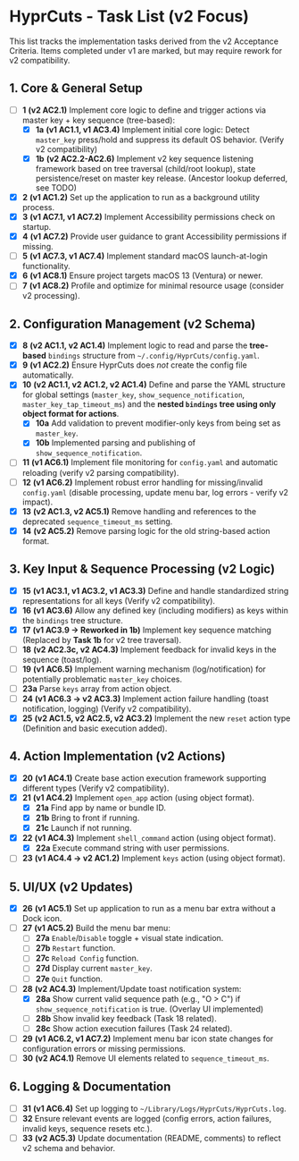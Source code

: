 # HyprCuts - Task List (v2 Focus)

This list tracks the implementation tasks derived from the v2 Acceptance Criteria. Items completed under v1 are marked, but may require rework for v2 compatibility.

## 1. Core & General Setup

- [ ] **1** **(v2 AC2.1)** Implement core logic to define and trigger actions via master key + key sequence (tree-based):
  - [x] **1a** **(v1 AC1.1, v1 AC3.4)** Implement initial core logic: Detect `master_key` press/hold and suppress its default OS behavior. (Verify v2 compatibility)
  - [x] **1b** **(v2 AC2.2-AC2.6)** Implement v2 key sequence listening framework based on tree traversal (child/root lookup), state persistence/reset on master key release. (Ancestor lookup deferred, see TODO)
- [x] **2** **(v1 AC1.2)** Set up the application to run as a background utility process.
- [x] **3** **(v1 AC7.1, v1 AC7.2)** Implement Accessibility permissions check on startup.
- [x] **4** **(v1 AC7.2)** Provide user guidance to grant Accessibility permissions if missing.
- [ ] **5** **(v1 AC7.3, v1 AC7.4)** Implement standard macOS launch-at-login functionality.
- [x] **6** **(v1 AC8.1)** Ensure project targets macOS 13 (Ventura) or newer.
- [ ] **7** **(v1 AC8.2)** Profile and optimize for minimal resource usage (consider v2 processing).

## 2. Configuration Management (v2 Schema)

- [x] **8** **(v2 AC1.1, v2 AC1.4)** Implement logic to read and parse the **tree-based** `bindings` structure from `~/.config/HyprCuts/config.yaml`.
- [x] **9** **(v1 AC2.2)** Ensure HyprCuts does _not_ create the config file automatically.
- [x] **10** **(v2 AC1.1, v2 AC1.2, v2 AC1.4)** Define and parse the YAML structure for global settings (`master_key`, `show_sequence_notification`, `master_key_tap_timeout_ms`) and the **nested `bindings` tree using only object format for actions**.
  - [x] **10a** Add validation to prevent modifier-only keys from being set as `master_key`.
  - [x] **10b** Implemented parsing and publishing of `show_sequence_notification`.
- [ ] **11** **(v1 AC6.1)** Implement file monitoring for `config.yaml` and automatic reloading (verify v2 parsing compatibility).
- [ ] **12** **(v1 AC6.2)** Implement robust error handling for missing/invalid `config.yaml` (disable processing, update menu bar, log errors - verify v2 impact).
- [x] **13** **(v2 AC1.3, v2 AC5.1)** Remove handling and references to the deprecated `sequence_timeout_ms` setting.
- [x] **14** **(v2 AC5.2)** Remove parsing logic for the old string-based action format.

## 3. Key Input & Sequence Processing (v2 Logic)

- [x] **15** **(v1 AC3.1, v1 AC3.2, v1 AC3.3)** Define and handle standardized string representations for all keys (Verify v2 compatibility).
- [x] **16** **(v1 AC3.6)** Allow any defined key (including modifiers) as keys within the `bindings` tree structure.
- [x] **17** **(v1 AC3.9 -> Reworked in 1b)** Implement key sequence matching (Replaced by **Task 1b** for v2 tree traversal).
- [ ] **18** **(v2 AC2.3c, v2 AC4.3)** Implement feedback for invalid keys in the sequence (toast/log).
- [ ] **19** **(v1 AC6.5)** Implement warning mechanism (log/notification) for potentially problematic `master_key` choices.
- [ ] **23a** Parse `keys` array from action object.
- [ ] **24** **(v1 AC6.3 -> v2 AC3.3)** Implement action failure handling (toast notification, logging) (Verify v2 compatibility).
- [x] **25** **(v2 AC1.5, v2 AC2.5, v2 AC3.2)** Implement the new `reset` action type (Definition and basic execution added).

## 4. Action Implementation (v2 Actions)

- [x] **20** **(v1 AC4.1)** Create base action execution framework supporting different types (Verify v2 compatibility).
- [x] **21** **(v1 AC4.2)** Implement `open_app` action (using object format).
  - [x] **21a** Find app by name or bundle ID.
  - [x] **21b** Bring to front if running.
  - [x] **21c** Launch if not running.
- [x] **22** **(v1 AC4.3)** Implement `shell_command` action (using object format).
  - [x] **22a** Execute command string with user permissions.
- [ ] **23** **(v1 AC4.4 -> v2 AC1.2)** Implement `keys` action (using object format).

## 5. UI/UX (v2 Updates)

- [x] **26** **(v1 AC5.1)** Set up application to run as a menu bar extra without a Dock icon.
- [ ] **27** **(v1 AC5.2)** Build the menu bar menu:
  - [ ] **27a** `Enable`/`Disable` toggle + visual state indication.
  - [ ] **27b** `Restart` function.
  - [ ] **27c** `Reload Config` function.
  - [ ] **27d** Display current `master_key`.
  - [ ] **27e** `Quit` function.
- [ ] **28** **(v2 AC4.3)** Implement/Update toast notification system:
  - [x] **28a** Show current valid sequence path (e.g., "O > C") if `show_sequence_notification` is true. (Overlay UI implemented)
  - [ ] **28b** Show invalid key feedback (Task 18 related).
  - [ ] **28c** Show action execution failures (Task 24 related).
- [ ] **29** **(v1 AC6.2, v1 AC7.2)** Implement menu bar icon state changes for configuration errors or missing permissions.
- [ ] **30** **(v2 AC4.1)** Remove UI elements related to `sequence_timeout_ms`.

## 6. Logging & Documentation

- [ ] **31** **(v1 AC6.4)** Set up logging to `~/Library/Logs/HyprCuts/HyprCuts.log`.
- [ ] **32** Ensure relevant events are logged (config errors, action failures, invalid keys, sequence resets etc.).
- [ ] **33** **(v2 AC5.3)** Update documentation (README, comments) to reflect v2 schema and behavior.
